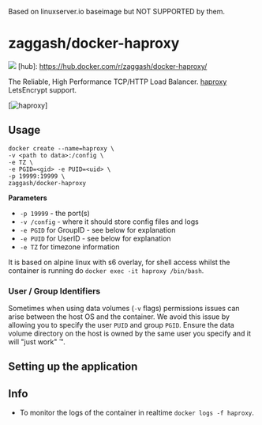 Based on linuxserver.io baseimage but NOT SUPPORTED by them.

# zaggash/docker-haproxy
[![](https://images.microbadger.com/badges/image/zaggash/docker-haproxy.svg)](https://microbadger.com/images/zaggash/docker-haproxy "Get your own image badge on microbadger.com")
[hub]: https://hub.docker.com/r/zaggash/docker-haproxy/

The Reliable, High Performance TCP/HTTP Load Balancer. [haproxy](http://www.haproxy.org/)
LetsEncrypt support.

[![haproxy](https://cdn.haproxy.com/static/img/slider1small.png)]

## Usage

```
docker create --name=haproxy \
-v <path to data>:/config \
-e TZ \
-e PGID=<gid> -e PUID=<uid> \
-p 19999:19999 \
zaggash/docker-haproxy
```

**Parameters**

* `-p 19999` - the port(s)
* `-v /config` - where it should store config files and logs
* `-e PGID` for GroupID - see below for explanation
* `-e PUID` for UserID - see below for explanation
* `-e TZ` for timezone information

It is based on alpine linux with s6 overlay, for shell access whilst the container is running do `docker exec -it haproxy /bin/bash`.

### User / Group Identifiers

Sometimes when using data volumes (`-v` flags) permissions issues can arise between the host OS and the container. We avoid this issue by allowing you to specify the user `PUID` and group `PGID`. Ensure the data volume directory on the host is owned by the same user you specify and it will "just work" ™.

## Setting up the application 




## Info

* To monitor the logs of the container in realtime `docker logs -f haproxy`.
